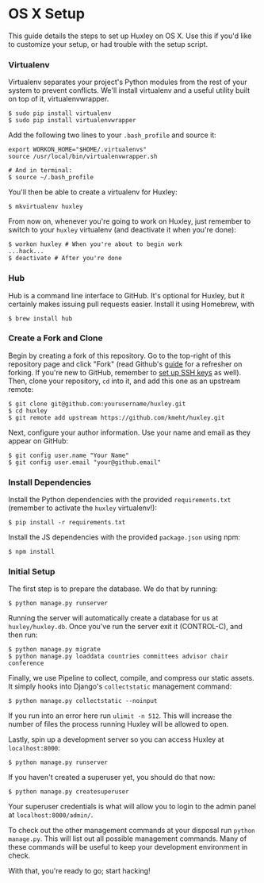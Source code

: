 # OS X Setup

This guide details the steps to set up Huxley on OS X. Use this if you'd like to customize your setup, or had trouble with the setup script.

### Virtualenv
Virtualenv separates your project's Python modules from the rest of your system to prevent conflicts. We'll install virtualenv and a useful utility built on top of it, virtualenvwrapper.

    $ sudo pip install virtualenv
    $ sudo pip install virtualenvwrapper

Add the following two lines to your `.bash_profile` and source it:

    export WORKON_HOME="$HOME/.virtualenvs"
    source /usr/local/bin/virtualenvwrapper.sh

    # And in terminal:
    $ source ~/.bash_profile

You'll then be able to create a virtualenv for Huxley:

    $ mkvirtualenv huxley

From now on, whenever you're going to work on Huxley, just remember to switch to your `huxley` virtualenv (and deactivate it when you're done):

    $ workon huxley # When you're about to begin work
    ...hack...
    $ deactivate # After you're done

### Hub
Hub is a command line interface to GitHub. It's optional for Huxley, but it certainly makes issuing pull requests easier. Install it using Homebrew, with

    $ brew install hub

### Create a Fork and Clone
Begin by creating a fork of this repository. Go to the top-right of this repository page and click "Fork" (read Github's [guide](http://help.github.com/forking/) for a refresher on forking. If you're new to GitHub, remember to [set up SSH keys](https://help.github.com/articles/generating-ssh-keys) as well). Then, clone your repository, `cd` into it, and add this one as an upstream remote:

    $ git clone git@github.com:yourusername/huxley.git
    $ cd huxley
    $ git remote add upstream https://github.com/kmeht/huxley.git

Next, configure your author information. Use your name and email as they appear on GitHub:

    $ git config user.name "Your Name"
    $ git config user.email "your@github.email"

### Install Dependencies
Install the Python dependencies with the provided `requirements.txt` (remember to activate the `huxley` virtualenv!):

    $ pip install -r requirements.txt
    
Install the JS dependencies with the provided `package.json` using npm:

    $ npm install

### Initial Setup
The first step is to prepare the database. We do that by running: 

    $ python manage.py runserver

Running the server will automatically create a database for us at `huxley/huxley.db`. Once you've run the server exit it (CONTROL-C), and then run:

    $ python manage.py migrate
    $ python manage.py loaddata countries committees advisor chair conference

Finally, we use Pipeline to collect, compile, and compress our static assets. It simply hooks into Django's `collectstatic` management command:

    $ python manage.py collectstatic --noinput
    
If you run into an error here run `ulimit -n 512`. This will increase the number of files the process running Huxley will be allowed to open.

Lastly, spin up a development server so you can access Huxley at `localhost:8000`:

    $ python manage.py runserver
    
If you haven't created a superuser yet, you should do that now:

    $ python manage.py createsuperuser
    
Your superuser credentials is what will allow you to login to the admin panel at `localhost:8000/admin/`.

To check out the other management commands at your disposal run `python manage.py`. This will list out all possible management commands. Many of these commands will be useful to keep your development environment in check.

With that, you're ready to go; start hacking!

